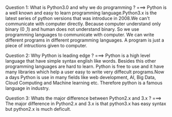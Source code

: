 Question 1: What is Python3.0 and why we do programming ? ===>
	Python is a well known and easy to learn programming language.Python3.x is the latest
	series of python versions that was introduce in 2008.We can't communicate with computer
	directly. Because computer understand only binary (0 ,1) and human does not understand binary.
	So we use programming languages to communicate with computer. We can write different programs in different
	programming languages. A program is just a piece of intructions given to computer.
	
	
	
Question 2: Why Python is leading edge ? ===>
	Python is a high level language that have simple syntax english like words. Besides this other programming
	languages are hard to learn. Python is free to use and it have many libraries which help a user easy to write
	very diffecult programs.Now a days Python is use in many fields like web development, AI, Big Data, 
	Cloud Computing and Machine learning etc. Therefore python is a famous language in industry.
	
	
	
Question 3: Whats the major difference between Python2.x and 3.x ? ===>
	The major difference in Python2.x and 3.x is that python3.x has easy syntax but python2.x is much deficult. 
	

	

